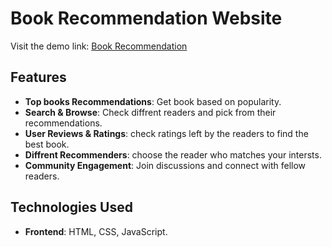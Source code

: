 # Book Recommendation Website

Visit the demo link: [Book Recommendation](https://sumayahshodari.github.io/BookRec/index1.html)

## Features
- **Top books Recommendations**: Get book based on popularity.
- **Search & Browse**: Check diffrent readers and pick from their recommendations.
- **User Reviews & Ratings**: check ratings left by the readers to find the best book.
- **Diffrent Recommenders**: choose the reader who matches your intersts.
- **Community Engagement**: Join discussions and connect with fellow readers.

## Technologies Used
- **Frontend**: HTML, CSS, JavaScript.
